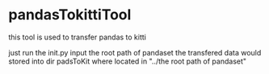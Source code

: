 # pandasTokittiTool
this tool is used to transfer pandas to kitti

just run the init.py
input the root path of pandaset
the transfered data would stored into dir padsToKit where located in "../the root path of pandaset"
